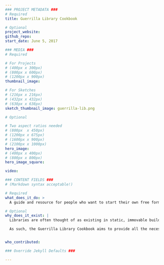 ```yaml
---
### PROJECT METADATA ###
# Required
title: Guerrilla Library Cookbook

# Optional
project_website:
github_repo:
start_date: June 5, 2017

### MEDIA ###
# Required

# For Projects
# (400px x 300px)
# (800px x 600px)
# (1200px x 900px)
thumbnail_image:

# For Sketches
# (216px x 216px)
# (432px x 432px)
# (638px x 638px)
sketch_thumbnail_image: guerrilla-lib.png

# Optional

# Two aspect ratios needed
# (800px  x 450px)
# (1200px x 675px)
# (1600px x 900px)
# (2100px x 1000px)
hero_image:
# (400px x 400px)
# (800px x 800px)
hero_image_square:

video:

### CONTENT FIELDS ###
# (Markdown syntax acceptable!)

# Required
what_does_it_do: >
  A guide and resource for people who want to start their own free form library

# Optional
why_does_it_exist: |
  Libraries are often thought of as existing in static, immovable buildings. Recently however, people have started to set up free form libraries all over the world that defy convention. From mobile libraries that exist without a permanent location to centers of learning and innovation in activist spaces, libraries provide considerable benefits for the communities they serve.

  As such, the Guerrilla Library Cookbook aims to provide all the necessary information and resources needed for anyone to start their own free form library. It will ask the reader pertinent questions about their project, and will guide them from set-up, to wrap-up.


who_contributed:

### Override Jekyll Defaults ###

---
```

